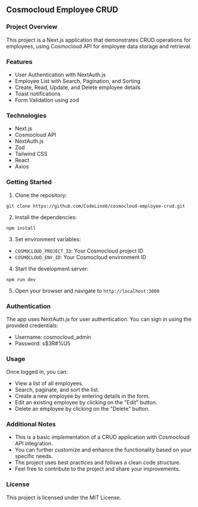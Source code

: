 ## Cosmocloud Employee CRUD

### Project Overview

This project is a Next.js application that demonstrates CRUD operations for employees, using Cosmocloud API for employee data storage and retrieval. 

### Features

* User Authentication with NextAuth.js
* Employee List with Search, Pagination, and Sorting
* Create, Read, Update, and Delete employee details
* Toast notifications
* Form Validation using zod

### Technologies

* Next.js
* Cosmocloud API
* NextAuth.js
* Zod
* Tailwind CSS
* React
* Axios 

### Getting Started

1. Clone the repository: 

```
git clone https://github.com/CodeLine6/cosmocloud-employee-crud.git
```

2. Install the dependencies:

```
npm install
```

3. Set environment variables:

* `COSMOCLOUD_PROJECT_ID`: Your Cosmocloud project ID
* `COSMOCLOUD_ENV_ID`: Your Cosmocloud environment ID

4. Start the development server:

```
npm run dev
```

5. Open your browser and navigate to `http://localhost:3000`

### Authentication

The app uses NextAuth.js for user authentication. You can sign in using the provided credentials:

* Username: cosmocloud_admin
* Password: s$3R#%U5

### Usage

Once logged in, you can:

* View a list of all employees.
* Search, paginate, and sort the list.
* Create a new employee by entering details in the form.
* Edit an existing employee by clicking on the "Edit" button.
* Delete an employee by clicking on the "Delete" button.

### Additional Notes

* This is a basic implementation of a CRUD application with Cosmocloud API integration.
* You can further customize and enhance the functionality based on your specific needs.
* The project uses best practices and follows a clean code structure.
* Feel free to contribute to the project and share your improvements.

### License

This project is licensed under the MIT License. 

## 